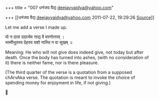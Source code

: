 +++
title = "007 धनंजय वैद्य  <deejayvaidya@yahoo.com>"

+++
[[धनंजय वैद्य  <deejayvaidya@yahoo.com>	2011-07-22, 19:29:26 [Source](https://groups.google.com/g/samskrita/c/b2i7FG4Ryp0)]]



Let me add a verse I made up.

यो न दाता ददात्येव नाद्य वै मरणोत्तरम् ।  
भस्मीभूतस्य देहस्य यशो नास्ति न वा सुखम् ॥

Meaning: He who will not give does indeed give, not today but after  
death. Once the body has turned into ashes, (with no consideration of  
it) there is neither fame, nor is there pleasure.

(The third quarter of the verse is a quotation from a supposed  
chArvAka verse. The quotation is meant to invoke the choice of  
spending money for enjoyment in life, if not giving.)



